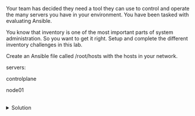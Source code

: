 Your team has decided they need a tool they can use to control and operate the many servers you have in your environment. You have been tasked with evaluating Ansible.

You know that inventory is one of the most important parts of system administration. So you want to get it right. Setup and complete the different inventory challenges in this lab.

Create an Ansible file called /root/hosts with the hosts in your network.

servers:

controlplane

node01

<br>
<details>
<summary>Solution</summary>

You may use ini or yaml format for ansible hosts files

Add this to file /root/hosts

### ini
```
[servers]
controlplane
node01
```

</details>
